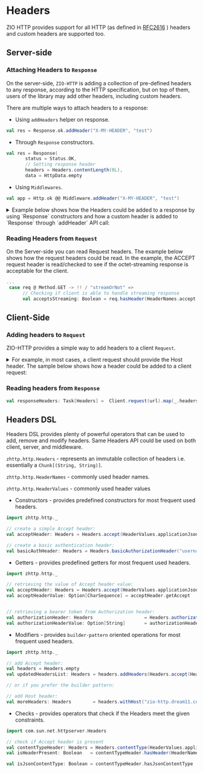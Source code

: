 # Headers

ZIO HTTP provides support for all HTTP (as defined in [RFC2616](https://datatracker.ietf.org/doc/html/rfc2616) ) headers and custom headers are supported too.

## Server-side

### Attaching Headers to `Response`
On the server-side, `ZIO-HTTP` is adding a collection of pre-defined headers to any response, according to the HTTP specification, but on top of them, users of the library may add other headers, including custom headers.

There are multiple ways to attach headers to a response:
- Using `addHeaders` helper on response.
```scala
val res = Response.ok.addHeader("X-MY-HEADER", "test")
```
- Through `Response` constructors.
```scala
val res = Response(
       status = Status.OK,
       // Setting response header 
       headers = Headers.contentLength(0L),
       data = HttpData.empty
```
- Using `Middlewares`.
```scala
val app = Http.ok @@ Middleware.addHeader("X-MY-HEADER", "test")
```
<details>
<summary>Example below shows how the Headers could be added to a response by using `Response` constructors and how a custom header is added to `Response` through `addHeader` API call: </summary>
<p>

```scala
import zhttp.http._
import zhttp.service.Server
import zio.{App, Chunk, ExitCode, URIO}
import zio.stream.ZStream

object SimpleResponseDispatcher extends App {
  override def run(args: List[String]): URIO[zio.ZEnv, ExitCode] = {

    // Starting the server (for more advanced startup configuration checkout `HelloWorldAdvanced`)
    Server.start(8090, app.silent).exitCode
  }

  // Create a message as a Chunk[Byte]
  val message                    = Chunk.fromArray("Hello world !\r\n".getBytes(HTTP_CHARSET))
  // Use `Http.collect` to match on route
  val app: HttpApp[Any, Nothing] = Http.collect[Request] {

    // Simple (non-stream) based route
    case Method.GET -> !! / "health" => Response.ok

    // From Request(req), the headers are accessible.
    case req @ Method.GET -> !! / "streamOrNot" =>
      // Checking if client is able to handle streaming response
      val acceptsStreaming: Boolean = req.hasHeader(HeaderNames.accept, HeaderValues.applicationOctetStream)
      if (acceptsStreaming)
        Response(
          status = Status.OK,
          // Setting response header 
          headers = Headers.contentLength(message.length.toLong), // adding CONTENT-LENGTH header
          data = HttpData.fromStream(ZStream.fromChunk(message)), // Encoding content using a ZStream
        )
      else { 
        // Adding a custom header to Response
        Response(status = Status.ACCEPTED, data = HttpData.fromChunk(message)).addHeader("X-MY-HEADER", "test")
      }
  }
}

```

The following example shows how Headers could be added to `Response` in the `Middleware` implementation: 

```scala

  /**
   * Creates an authentication middleware that only allows authenticated requests to be passed on to the app.
   */
  final def customAuth(
    verify: Headers => Boolean,
    responseHeaders: Headers = Headers.empty,
  ): HttpMiddleware[Any, Nothing] =
    Middleware.ifThenElse[Request](req => verify(req.getHeaders))(
      _ => Middleware.identity,
      _ => Middleware.fromHttp(Http.status(Status.FORBIDDEN).addHeaders(responseHeaders)),
    )

```

More examples:
- [BasicAuth](https://github.com/dream11/zio-http/blob/main/example/src/main/scala/BasicAuth.scala)
- [Authentication](https://github.com/dream11/zio-http/blob/main/example/src/main/scala/Authentication.scala)
</p>
</details>

### Reading Headers from `Request`

On the Server-side you can read Request headers. The example below shows how the request headers could be read. In the example, the ACCEPT request header is read/checked to see if the octet-streaming response is acceptable for the client.

```scala
...
 case req @ Method.GET -> !! / "streamOrNot" =>
      // Checking if client is able to handle streaming response
      val acceptsStreaming: Boolean = req.hasHeader(HeaderNames.accept, HeaderValues.applicationOctetStream)
```

## Client-Side

### Adding headers to `Request` 

ZIO-HTTP provides a simple way to add headers to a client `Request`. 
<details>
<summary>For example, in most cases, a client request should provide the Host header. The sample below shows how a header could be added to a client request:</summary>
<p>

```scala
import zhttp.http.{HeaderNames, HeaderValues, Headers}
import zhttp.service.{ChannelFactory, Client, EventLoopGroup}
import zio.{App, ExitCode, URIO, console}

object SimpleClientJson extends App {
  val env     = ChannelFactory.auto ++ EventLoopGroup.auto()
  val url     = "http://sports.api.decathlon.com/groups/water-aerobics"
  // Construct headers
  val headers = Headers.host("sports.api.decathlon.com").withAccept(HeaderValues.applicationJson) 

  val program = for {
    // Pass headers to request
    res  <- Client.request(url, headers)
    // List all response headers
    _    <- console.putStrLn(res.headers.toList.mkString("\n"))
    data <-
      // Check if response contains a specified header with a specified value.
      if (res.hasHeader(HeaderNames.contentType, HeaderValues.applicationJson))
        res.getBodyAsString
      else
        res.getBodyAsString
    _    <- console.putStrLn { data }
  } yield ()

  override def run(args: List[String]): URIO[zio.ZEnv, ExitCode] = program.exitCode.provideCustomLayer(env)

}
```
</p>
</details>

### Reading headers from `Response`

```scala
val responseHeaders: Task[Headers] =  Client.request(url).map(_.headers)
```


## Headers DSL

Headers DSL provides plenty of powerful operators that can be used to add, remove and modify headers. Same Headers API could be used on both client, server, and middleware.

`zhttp.http.Headers`      - represents an immutable collection of headers i.e. essentially a `Chunk[(String, String)]`.

`zhttp.http.HeaderNames`  - commonly used header names.

`zhttp.http.HeaderValues` - commonly used header values

- Constructors - provides predefined constructors for most frequent used headers.

```scala
import zhttp.http._

// create a simple Accept header:
val acceptHeader: Headers = Headers.accept(HeaderValues.applicationJson)

// create a basic authentication header:
val basicAuthHeader: Headers = Headers.basicAuthorizationHeader("username", "password")
```

- Getters - provides predefined getters for most frequent used headers.

```scala
import zhttp.http._

// retrieving the value of Accept header value:
val acceptHeader: Headers = Headers.accept(HeaderValues.applicationJson)
val acceptHeaderValue: Option[CharSequence] = acceptHeader.getAccept


// retrieving a bearer token from Authorization header:
val authorizationHeader: Headers                   = Headers.authorization("Bearer test")
val authorizationHeaderValue: Option[String]       = authorizationHeader.getBearerToken
```

- Modifiers - provides `builder-pattern` oriented operations for most frequent used headers.

```scala
import zhttp.http._

// add Accept header:
val headers = Headers.empty
val updatedHeadersList: Headers = headers.addHeaders(Headers.accept(HeaderValues.applicationJson))

// or if you prefer the builder pattern:

// add Host header:
val moreHeaders: Headers        = headers.withHost("zio-http.dream11.com")

```

- Checks - provides operators that check if the Headers meet the given constraints.

```scala
import com.sun.net.httpserver.Headers

// check if Accept header is present
val contentTypeHeader: Headers = Headers.contentType(HeaderValues.applicationJson)
val isHeaderPresent: Boolean   = contentTypeHeader.hasHeader(HeaderNames.contentType)

val isJsonContentType: Boolean = contentTypeHeader.hasJsonContentType


```
